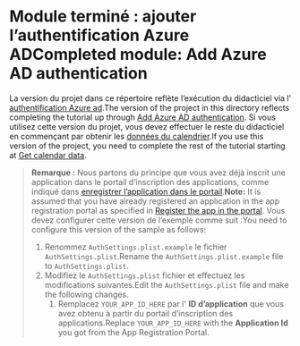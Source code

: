 # <a name="completed-module-add-azure-ad-authentication"></a><span data-ttu-id="df639-101">Module terminé : ajouter l’authentification Azure AD</span><span class="sxs-lookup"><span data-stu-id="df639-101">Completed module: Add Azure AD authentication</span></span>

<span data-ttu-id="df639-102">La version du projet dans ce répertoire reflète l’exécution du didacticiel via l' [authentification Azure ad](https://docs.microsoft.com/graph/tutorials/ios-objectivec?tutorial-step=3).</span><span class="sxs-lookup"><span data-stu-id="df639-102">The version of the project in this directory reflects completing the tutorial up through [Add Azure AD authentication](https://docs.microsoft.com/graph/tutorials/ios-objectivec?tutorial-step=3).</span></span> <span data-ttu-id="df639-103">Si vous utilisez cette version du projet, vous devez effectuer le reste du didacticiel en commençant par obtenir les [données du calendrier](https://docs.microsoft.com/graph/tutorials/ios-objectivec?tutorial-step=4).</span><span class="sxs-lookup"><span data-stu-id="df639-103">If you use this version of the project, you need to complete the rest of the tutorial starting at [Get calendar data](https://docs.microsoft.com/graph/tutorials/ios-objectivec?tutorial-step=4).</span></span>

> <span data-ttu-id="df639-104">**Remarque :** Nous partons du principe que vous avez déjà inscrit une application dans le portail d’inscription des applications, comme indiqué dans [enregistrer l’application dans le portail](https://docs.microsoft.com/graph/tutorials/ios-objectivec?tutorial-step=2).</span><span class="sxs-lookup"><span data-stu-id="df639-104">**Note:** It is assumed that you have already registered an application in the app registration portal as specified in [Register the app in the portal](https://docs.microsoft.com/graph/tutorials/ios-objectivec?tutorial-step=2).</span></span> <span data-ttu-id="df639-105">Vous devez configurer cette version de l’exemple comme suit :</span><span class="sxs-lookup"><span data-stu-id="df639-105">You need to configure this version of the sample as follows:</span></span>
>
> 1. <span data-ttu-id="df639-106">Renommez `AuthSettings.plist.example` le fichier `AuthSettings.plist`.</span><span class="sxs-lookup"><span data-stu-id="df639-106">Rename the `AuthSettings.plist.example` file to `AuthSettings.plist`.</span></span>
> 1. <span data-ttu-id="df639-107">Modifiez le `AuthSettings.plist` fichier et effectuez les modifications suivantes.</span><span class="sxs-lookup"><span data-stu-id="df639-107">Edit the `AuthSettings.plist` file and make the following changes.</span></span>
>     1. <span data-ttu-id="df639-108">Remplacez `YOUR_APP_ID_HERE` par l' **ID d’application** que vous avez obtenu à partir du portail d’inscription des applications.</span><span class="sxs-lookup"><span data-stu-id="df639-108">Replace `YOUR_APP_ID_HERE` with the **Application Id** you got from the App Registration Portal.</span></span>
